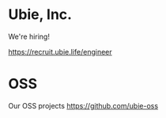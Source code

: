 # Ubie, Inc.

We're hiring!

https://recruit.ubie.life/engineer

# OSS

Our OSS projects
https://github.com/ubie-oss

